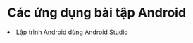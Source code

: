 <h1>Các ứng dụng bài tập Android</h1>





<li><a href="https://github.com/DuongNhatMinh/LamQuenAndroid">Lập trình Android dùng Android Studio</a></li>
